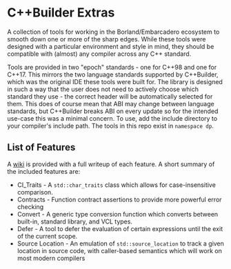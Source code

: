 # C++Builder Extras

A collection of tools for working in the Borland/Embarcadero ecosystem to smooth down one or more of the sharp edges. While these tools were designed with a particular environment and style in mind, they should be compatible with (almost) any compiler across any C++ standard.

Tools are provided in two "epoch" standards - one for C++98 and one for C++17. This mirrors the two language standards supported by C++Builder, which was the original IDE these tools were built for. The library is designed in such a way that the user does not need to actively choose which standard they use - the correct header will be automatically selected for them. This does of course mean that ABI may change between language standards, but C++Builder breaks ABI on every update so for the intended use-case this was a minimal concern.
To use, add the include directory to your compiler's include path. The tools in this repo exist in `namespace dp`.

## List of Features

A [wiki](https://github.com/DryPerspective/C_Builder_Extras/wiki) is provided with a full writeup of each feature. A short summary of the included features are:

* CI_Traits - A `std::char_traits` class which allows for case-insensitive comparison.
* Contracts - Function contract assertions to provide more powerful error checking
* Convert - A generic type conversion function which converts between built-in, standard library, and VCL types.
* Defer - A tool to defer the evaluation of certain expressions until the exit of the current scope.
* Source Location - An emulation of `std::source_location` to track a given location in source code, with caller-based semantics which will work on most modern compilers
